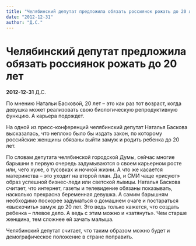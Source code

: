 ```yaml
---
title: "Челябинский депутат предложила обязать россиянок рожать до 20 лет"
date: "2012-12-31"
author: "Д.С."
---
```


# Челябинский депутат предложила обязать россиянок рожать до 20 лет

**2012-12-31** Д.С.

По мнению Натальи Басковой, 20 лет – это как раз тот возраст, когда девушка может реализовать свою биологическую репродуктивную функцию. А карьера подождет.

На одной из пресс-конференций челябинский депутат Наталья Баскова высказалась, что неплохо было бы издать закон, по которому российские женщины обязаны выйти замуж и родить ребенка до 20 лет.

По словам депутата челябинской городской Думы, сейчас многие барышни в первую очередь задумываются о своем карьерном росте или, чего хуже, о тусовках и ночной жизни. А что же касается материнства – это уходит на второй план. Да, и СМИ чаще «рисуют» образ успешной бизнес-леди или светской львицы. Наталья Баскова считает, что интернет, газеты и телевидение обязаны показывать, насколько прекрасна беременная девушка. А самим барышням необходимо поскорее задуматься о домашнем очаге и постараться «выскочить» замуж до 20 лет. Это ведь только кажется, что создать ребенка – плевое дело. А ведь с этим можно и «затянуть». Чем старше женщина, тем сложнее ей зачать малыша.

Челябинский депутат считает, что таким образом можно будет и демографическое положение в стране поправить.